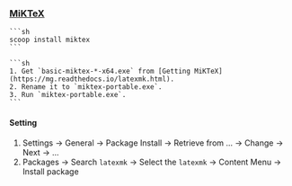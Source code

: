 ### [MiKTeX](https://miktex.org)

````{tab} Scoop
```sh
scoop install miktex
```
````

````{tab} Download
```sh
1. Get `basic-miktex-*-x64.exe` from [Getting MiKTeX](https://mg.readthedocs.io/latexmk.html).
2. Rename it to `miktex-portable.exe`.
3. Run `miktex-portable.exe`.
```
````

#### Setting

1. Settings → General → Package Install → Retrieve from ... → Change → Next → ...
2. Packages → Search `latexmk` → Select the `latexmk` → Content Menu → Install package